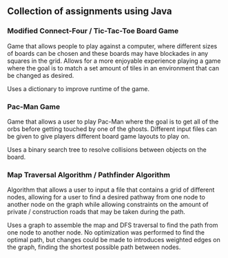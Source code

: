 ## Collection of assignments using Java
### Modified Connect-Four / Tic-Tac-Toe Board Game
Game that allows people to play against a computer, where different sizes of boards can be chosen and these boards may have blockades in any squares in the grid. Allows for a more enjoyable experience playing a game where the goal is to match a set amount of tiles in an environment that can be changed as desired.

Uses a dictionary to improve runtime of the game.

### Pac-Man Game
Game that allows a user to play Pac-Man where the goal is to get all of the orbs before getting touched by one of the ghosts. Different input files can be given to give players different board game layouts to play on.

Uses a binary search tree to resolve collisions between objects on the board.

### Map Traversal Algorithm / Pathfinder Algorithm
Algorithm that allows a user to input a file that contains a grid of different nodes, allowing for a user to find a desired pathway from one node to another node on the graph while allowing constraints on the amount of private / construction roads that may be taken during the path.

Uses a graph to assemble the map and DFS traversal to find the path from one node to another node. No optimization was performed to find the optimal path, but changes could be made to introduces weighted edges on the graph, finding the shortest possible path between nodes.
